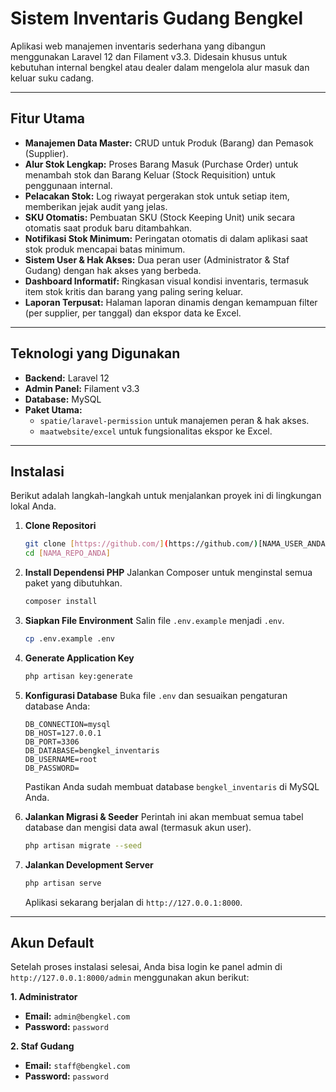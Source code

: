 # Sistem Inventaris Gudang Bengkel

Aplikasi web manajemen inventaris sederhana yang dibangun menggunakan Laravel 12 dan Filament v3.3. Didesain khusus untuk kebutuhan internal bengkel atau dealer dalam mengelola alur masuk dan keluar suku cadang.


---

## Fitur Utama

-   **Manajemen Data Master:** CRUD untuk Produk (Barang) dan Pemasok (Supplier).
-   **Alur Stok Lengkap:** Proses Barang Masuk (Purchase Order) untuk menambah stok dan Barang Keluar (Stock Requisition) untuk penggunaan internal.
-   **Pelacakan Stok:** Log riwayat pergerakan stok untuk setiap item, memberikan jejak audit yang jelas.
-   **SKU Otomatis:** Pembuatan SKU (Stock Keeping Unit) unik secara otomatis saat produk baru ditambahkan.
-   **Notifikasi Stok Minimum:** Peringatan otomatis di dalam aplikasi saat stok produk mencapai batas minimum.
-   **Sistem User & Hak Akses:** Dua peran user (Administrator & Staf Gudang) dengan hak akses yang berbeda.
-   **Dashboard Informatif:** Ringkasan visual kondisi inventaris, termasuk item stok kritis dan barang yang paling sering keluar.
-   **Laporan Terpusat:** Halaman laporan dinamis dengan kemampuan filter (per supplier, per tanggal) dan ekspor data ke Excel.

---

## Teknologi yang Digunakan

-   **Backend:** Laravel 12
-   **Admin Panel:** Filament v3.3
-   **Database:** MySQL
-   **Paket Utama:**
    -   `spatie/laravel-permission` untuk manajemen peran & hak akses.
    -   `maatwebsite/excel` untuk fungsionalitas ekspor ke Excel.

---

## Instalasi

Berikut adalah langkah-langkah untuk menjalankan proyek ini di lingkungan lokal Anda.

1.  **Clone Repositori**
    ```bash
    git clone [https://github.com/](https://github.com/)[NAMA_USER_ANDA]/[NAMA_REPO_ANDA].git
    cd [NAMA_REPO_ANDA]
    ```

2.  **Install Dependensi PHP**
    Jalankan Composer untuk menginstal semua paket yang dibutuhkan.
    ```bash
    composer install
    ```

3.  **Siapkan File Environment**
    Salin file `.env.example` menjadi `.env`.
    ```bash
    cp .env.example .env
    ```

4.  **Generate Application Key**
    ```bash
    php artisan key:generate
    ```

5.  **Konfigurasi Database**
    Buka file `.env` dan sesuaikan pengaturan database Anda:
    ```env
    DB_CONNECTION=mysql
    DB_HOST=127.0.0.1
    DB_PORT=3306
    DB_DATABASE=bengkel_inventaris
    DB_USERNAME=root
    DB_PASSWORD=
    ```
    Pastikan Anda sudah membuat database `bengkel_inventaris` di MySQL Anda.

6.  **Jalankan Migrasi & Seeder**
    Perintah ini akan membuat semua tabel database dan mengisi data awal (termasuk akun user).
    ```bash
    php artisan migrate --seed
    ```

7.  **Jalankan Development Server**
    ```bash
    php artisan serve
    ```
    Aplikasi sekarang berjalan di `http://127.0.0.1:8000`.

---

## Akun Default

Setelah proses instalasi selesai, Anda bisa login ke panel admin di `http://127.0.0.1:8000/admin` menggunakan akun berikut:

**1. Administrator**
-   **Email:** `admin@bengkel.com`
-   **Password:** `password`

**2. Staf Gudang**
-   **Email:** `staff@bengkel.com`
-   **Password:** `password`
